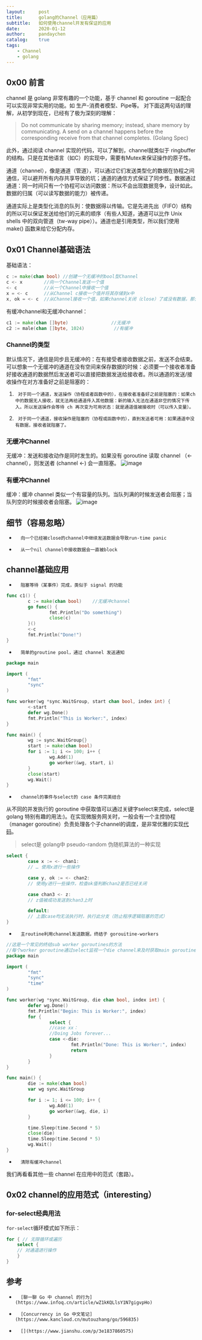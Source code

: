 ```yaml
---
layout:     post
title:      golang的Channel（应用篇）
subtitle:   如何使用channel开发有保证的应用
date:       2020-01-12
author:     pandaychen
catalog:    true
tags:
    - Channel
    - golang
---
```


##  0x00        前言
channel 是 golang 非常有趣的一个功能，基于 channel 和 goroutine 一起配合可以实现非常实用的功能。如 生产-消费者模型、Pipe等。
对下面这两句话的理解，从初学到现在，已经有了极为深刻的理解：

> Do not communicate by sharing memory; instead, share memory by communicating.
> A send on a channel happens before the corresponding receive from that channel completes. (Golang Spec)

此外，通过阅读 channel 实现的代码，可以了解到，channel就类似于 ringbuffer 的结构。只是在其他语言（如C）的实现中，需要有Mutex来保证操作的原子性。

通道（channel），像是通道（管道），可以通过它们发送类型化的数据在协程之间通信，可以避开所有内存共享导致的坑；通道的通信方式保证了同步性。数据通过通道：同一时间只有一个协程可以访问数据：所以不会出现数据竞争，设计如此。数据的归属（可以读写数据的能力）被传递。

通道实际上是类型化消息的队列：使数据得以传输。它是先进先出（FIFO）结构的所以可以保证发送给他们的元素的顺序（有些人知道，通道可以比作 Unix shells 中的双向管道（tw-way pipe））。通道也是引用类型，所以我们使用 make() 函数来给它分配内存。

## 0x01 Channel基础语法
基础语法：
```go
c := make(chan bool) //创建一个无缓冲的bool型Channel
c <- x        //向一个Channel发送一个值
<- c          //从一个Channel中接收一个值
x = <- c      //从Channel c接收一个值并将其存储到x中
x, ok = <- c  //从Channel接收一个值，如果channel关闭（close）了或没有数据，那么ok将被置为false
```

有缓冲channel和无缓冲channel：
```go
c1 := make(chan []byte)                //无缓冲
c2 := male(chan []byte, 1024)           //有缓冲
```

###     Channel的类型
默认情况下，通信是同步且无缓冲的：在有接受者接收数据之前，发送不会结束。可以想象一个无缓冲的通道在没有空间来保存数据的时候：必须要一个接收者准备好接收通道的数据然后发送者可以直接把数据发送给接收者。所以通道的发送/接收操作在对方准备好之前是阻塞的：

1.      对于同一个通道，发送操作（协程或者函数中的），在接收者准备好之前是阻塞的：如果ch中的数据无人接收，就无法再给通道传入其他数据：新的输入无法在通道非空的情况下传入。所以发送操作会等待 ch 再次变为可用状态：就是通道值被接收时（可以传入变量）。

2.      对于同一个通道，接收操作是阻塞的（协程或函数中的），直到发送者可用：如果通道中没有数据，接收者就阻塞了。

###     无缓冲Channel
无缓冲：发送和接收动作是同时发生的。如果没有 goroutine 读取 channel （<- channel），则发送者 (channel <-) 会一直阻塞。
![image](https://s2.ax1x.com/2020/01/20/1PGlLt.png)

###     有缓冲Channel
缓冲：缓冲 channel 类似一个有容量的队列。当队列满的时候发送者会阻塞；当队列空的时候接收者会阻塞。
![image](https://s2.ax1x.com/2020/01/20/1PGtJg.png)

##      细节（容易忽略）

-       向一个已经被close的channel中继续发送数据会导致run-time panic
-       从一个nil channel中接收数据会一直被block


##      channel基础应用
-       阻塞等待（某事件）完成，类似于 signal 的功能

```go
func c1() {
        c := make(chan bool)    //无缓冲channel
        go func() {
                fmt.Println("Do something")
                close(c)
        }()
        <-c
        fmt.Println("Done!")
}
```

-       简单的groutine pool，通过 channel 发送通知

```go
package main

import (
        "fmt"
        "sync"
)

func worker(wg *sync.WaitGroup, start chan bool, index int) {
        <-start
        defer wg.Done()
        fmt.Println("This is Worker:", index)
}

func main() {
        wg := sync.WaitGroup{}
        start := make(chan bool)
        for i := 1; i <= 100; i++ {
                wg.Add(1)
                go worker(&wg, start, i)
        }
        close(start)
        wg.Wait()
}
```

-       channel的事件与select的 case 条件完美结合
从不同的并发执行的 goroutine 中获取值可以通过关键字select来完成，select是 golang 特别有趣的用法:)。在实现微服务网关时，一般会有一个主控协程（manager goroutine）负责处理各个子channel的调度，是非常优雅的实现[代码](https://github.com/pandaychen/gobetween/blob/master/src/server/scheduler/scheduler.go#L117)。

> select是 golang中 pseudo-random 伪随机算法的一种实现

```go
select {
        case x := <- chan1:
        // … 使用x进行一些操作

        case y, ok := <- chan2:
        // 使用y进行一些操作，检查ok值判断chan2是否已经关闭

        case chan3 <- z:
        // z值被成功发送到chan3上时

        default:
        // 上面case均无法执行时，执行此分支（防止程序逻辑阻塞的范式）
}
```

-       主routine利用channel发送数据，终结子 gorouitine-workers

```GO
//这是一个常见的终结sub worker goroutines的方法
//每个worker goroutine通过select监视一个die channel来及时获取main goroutine的退出通知
package main

import (
        "fmt"
        "sync"
        "time"
)

func worker(wg *sync.WaitGroup, die chan bool, index int) {
        defer wg.Done()
        fmt.Println("Begin: This is Worker:", index)
        for {
                select {
                //case xx：
                //Doing Jobs forever...
                case <-die:
                        fmt.Println("Done: This is Worker:", index)
                        return
                }
        }
}

func main() {
        die := make(chan bool)
        var wg sync.WaitGroup

        for i := 1; i <= 100; i++ {
                wg.Add(1)
                go worker(&wg, die, i)
        }

        time.Sleep(time.Second * 5)
        close(die)
        time.Sleep(time.Second * 5)
        wg.Wait()
}
```

-       清除有缓冲channel


我们再看看其他一些 channel 在应用中的范式（套路）。

##      0x02 channel的应用范式（interesting）

###     for-select经典用法
`for-select`循环模式如下所示：
```go
for { // 无限循环或遍历
    select {
    // 对通道进行操作
    }
}
```

###     



##  参考
-       [聊一聊 Go 中 channel 的行为](https://www.infoq.cn/article/wZ1kKQLlsY1N7gigvpHo)
-       [Concurrency in Go 中文笔记](https://www.kancloud.cn/mutouzhang/go/596835)
-       [](https://www.jianshu.com/p/3e1837860575)